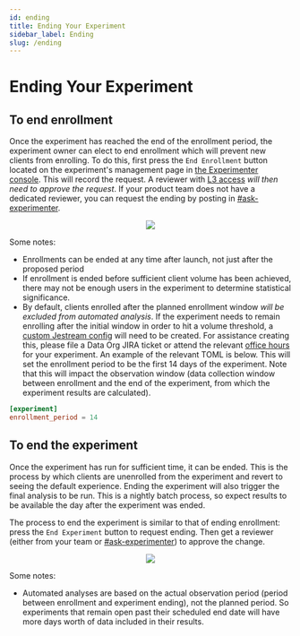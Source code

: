 ```yaml
---
id: ending
title: Ending Your Experiment
sidebar_label: Ending
slug: /ending
---
```


# Ending Your Experiment

## To end enrollment

Once the experiment has reached the end of the enrollment period, the experiment owner can elect to end enrollment which will prevent new clients from enrolling. To do this, first press the `End Enrollment` button located on the experiment's management page in [the Experimenter console](https://experimenter.services.mozilla.com). This will record the request. A reviewer with [L3 access](/access) *will then need to approve the request*. If your product team does not have a dedicated reviewer, you can request the ending by posting in [#ask-experimenter](https://mozilla.slack.com/archives/CF94YGE03).

<p align="center">
    <img src="/img/workflow/end_enrollment.png"></img>
</p>

Some notes:
* Enrollments can be ended at any time after launch, not just after the proposed period
* If enrollment is ended before sufficient client volume has been achieved, there may not be enough users in the experiment to determine statistical significance.
* By default, clients enrolled after the planned enrollment window *will be excluded from automated analysis*. If the experiment needs to remain enrolling after the initial window in order to hit a volume threshold, a [custom Jestream config](/jetstream/configuration) will need to be created. For assistance creating this, please file a Data Org JIRA ticket or attend the relevant [office hours](https://mana.mozilla.org/wiki/display/DATA/Office+Hours) for your experiment. An example of the relevant TOML is below. This will set the enrollment period to be the first 14 days of the experiment. Note that this will impact the observation window (data collection window between enrollment and the end of the experiment, from which the experiment results are calculated).

```toml
[experiment]
enrollment_period = 14
```



## To end the experiment

Once the experiment has run for sufficient time, it can be ended. This is the process by which clients are unenrolled from the experiment and revert to seeing the default experience. Ending the experiment will also trigger the final analysis to be run. This is a nightly batch process, so expect results to be available the day after the experiment was ended.

The process to end the experiment is similar to that of ending enrollment: press the `End Experiment` button to request ending. Then get a reviewer (either from your team or [#ask-experimenter](https://mozilla.slack.com/archives/CF94YGE03)) to approve the change.

<p align="center">
    <img src="/img/workflow/end_experiment.png"></img>
</p>

Some notes:
* Automated analyses are based on the actual observation period (period between enrollment and experiment ending), not the planned period. So experiments that remain open past their scheduled end date will have more days worth of data included in their results.
